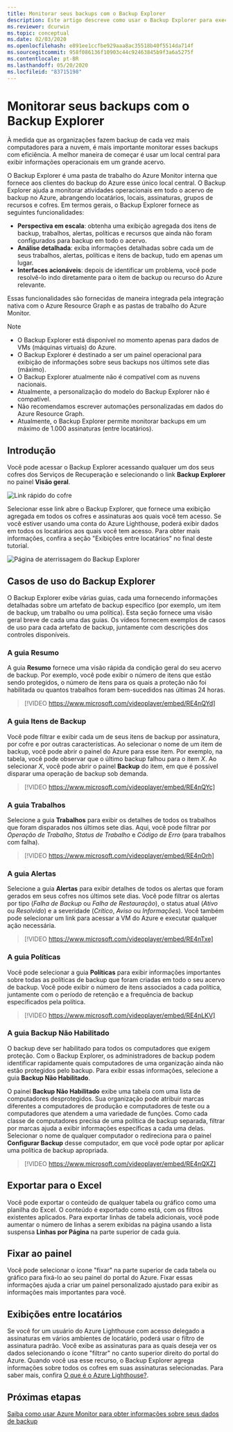 ```yaml
---
title: Monitorar seus backups com o Backup Explorer
description: Este artigo descreve como usar o Backup Explorer para executar o monitoramento em tempo real de backups em cofres, assinaturas, regiões e locatários.
ms.reviewer: dcurwin
ms.topic: conceptual
ms.date: 02/03/2020
ms.openlocfilehash: e891ee1ccfbe929aaa8ac35518b40f5514da714f
ms.sourcegitcommit: 958f086136f10903c44c92463845b9f3a6a5275f
ms.contentlocale: pt-BR
ms.lasthandoff: 05/20/2020
ms.locfileid: "83715198"
---
```

# <a name="monitor-your-backups-with-backup-explorer"></a>Monitorar seus backups com o Backup Explorer

À medida que as organizações fazem backup de cada vez mais computadores para a nuvem, é mais importante monitorar esses backups com eficiência. A melhor maneira de começar é usar um local central para exibir informações operacionais em um grande acervo.

O Backup Explorer é uma pasta de trabalho do Azure Monitor interna que fornece aos clientes do backup do Azure esse único local central. O Backup Explorer ajuda a monitorar atividades operacionais em todo o acervo de backup no Azure, abrangendo locatários, locais, assinaturas, grupos de recursos e cofres. Em termos gerais, o Backup Explorer fornece as seguintes funcionalidades:

* **Perspectiva em escala**: obtenha uma exibição agregada dos itens de backup, trabalhos, alertas, políticas e recursos que ainda não foram configurados para backup em todo o acervo.
* **Análise detalhada**: exiba informações detalhadas sobre cada um de seus trabalhos, alertas, políticas e itens de backup, tudo em apenas um lugar.
* **Interfaces acionáveis**: depois de identificar um problema, você pode resolvê-lo indo diretamente para o item de backup ou recurso do Azure relevante.

Essas funcionalidades são fornecidas de maneira integrada pela integração nativa com o Azure Resource Graph e as pastas de trabalho do Azure Monitor.

> [!NOTE]
>
> * O Backup Explorer está disponível no momento apenas para dados de VMs (máquinas virtuais) do Azure.
> * O Backup Explorer é destinado a ser um painel operacional para exibição de informações sobre seus backups nos últimos sete dias (máximo).
> * O Backup Explorer atualmente não é compatível com as nuvens nacionais.
> * Atualmente, a personalização do modelo do Backup Explorer não é compatível.
> * Não recomendamos escrever automações personalizadas em dados do Azure Resource Graph.
> * Atualmente, o Backup Explorer permite monitorar backups em um máximo de 1.000 assinaturas (entre locatários).

## <a name="get-started"></a>Introdução

Você pode acessar o Backup Explorer acessando qualquer um dos seus cofres dos Serviços de Recuperação e selecionando o link **Backup Explorer** no painel **Visão geral**.

![Link rápido do cofre](media/backup-azure-monitor-with-backup-explorer/vault-quick-link.png)

Selecionar esse link abre o Backup Explorer, que fornece uma exibição agregada em todos os cofres e assinaturas aos quais você tem acesso. Se você estiver usando uma conta do Azure Lighthouse, poderá exibir dados em todos os locatários aos quais você tem acesso. Para obter mais informações, confira a seção "Exibições entre locatários" no final deste tutorial.

![Página de aterrissagem do Backup Explorer](media/backup-azure-monitor-with-backup-explorer/explorer-landing-page.png)

## <a name="backup-explorer-use-cases"></a>Casos de uso do Backup Explorer

O Backup Explorer exibe várias guias, cada uma fornecendo informações detalhadas sobre um artefato de backup específico (por exemplo, um item de backup, um trabalho ou uma política). Esta seção fornece uma visão geral breve de cada uma das guias. Os vídeos fornecem exemplos de casos de uso para cada artefato de backup, juntamente com descrições dos controles disponíveis.

### <a name="the-summary-tab"></a>A guia Resumo

A guia **Resumo** fornece uma visão rápida da condição geral do seu acervo de backup. Por exemplo, você pode exibir o número de itens que estão sendo protegidos, o número de itens para os quais a proteção não foi habilitada ou quantos trabalhos foram bem-sucedidos nas últimas 24 horas.

> [!VIDEO https://www.microsoft.com/videoplayer/embed/RE4nQYd]

### <a name="the-backup-items-tab"></a>A guia Itens de Backup

Você pode filtrar e exibir cada um de seus itens de backup por assinatura, por cofre e por outras características. Ao selecionar o nome de um item de backup, você pode abrir o painel do Azure para esse item. Por exemplo, na tabela, você pode observar que o último backup falhou para o item *X*. Ao selecionar *X*, você pode abrir o painel **Backup** do item, em que é possível disparar uma operação de backup sob demanda.

> [!VIDEO https://www.microsoft.com/videoplayer/embed/RE4nQYc]

### <a name="the-jobs-tab"></a>A guia Trabalhos

Selecione a guia **Trabalhos** para exibir os detalhes de todos os trabalhos que foram disparados nos últimos sete dias. Aqui, você pode filtrar por *Operação de Trabalho*, *Status de Trabalho* e *Código de Erro* (para trabalhos com falha).

> [!VIDEO https://www.microsoft.com/videoplayer/embed/RE4nOrh]

### <a name="the-alerts-tab"></a>A guia Alertas

Selecione a guia **Alertas** para exibir detalhes de todos os alertas que foram gerados em seus cofres nos últimos sete dias. Você pode filtrar os alertas por tipo (*Falha de Backup* ou *Falha de Restauração*), o status atual (*Ativo* ou *Resolvido*) e a severidade (*Crítico*, *Aviso* ou *Informações*). Você também pode selecionar um link para acessar a VM do Azure e executar qualquer ação necessária.

> [!VIDEO https://www.microsoft.com/videoplayer/embed/RE4nTxe]

### <a name="the-policies-tab"></a>A guia Políticas

Você pode selecionar a guia **Políticas** para exibir informações importantes sobre todas as políticas de backup que foram criadas em todo o seu acervo de backup. Você pode exibir o número de itens associados a cada política, juntamente com o período de retenção e a frequência de backup especificados pela política.

> [!VIDEO https://www.microsoft.com/videoplayer/embed/RE4nLKV]

### <a name="the-backup-not-enabled-tab"></a>A guia Backup Não Habilitado

O backup deve ser habilitado para todos os computadores que exigem proteção. Com o Backup Explorer, os administradores de backup podem identificar rapidamente quais computadores de uma organização ainda não estão protegidos pelo backup. Para exibir essas informações, selecione a guia **Backup Não Habilitado**.

O painel **Backup Não Habilitado** exibe uma tabela com uma lista de computadores desprotegidos. Sua organização pode atribuir marcas diferentes a computadores de produção e computadores de teste ou a computadores que atendem a uma variedade de funções. Como cada classe de computadores precisa de uma política de backup separada, filtrar por marcas ajuda a exibir informações específicas a cada uma delas. Selecionar o nome de qualquer computador o redireciona para o painel **Configurar Backup** desse computador, em que você pode optar por aplicar uma política de backup apropriada.

> [!VIDEO https://www.microsoft.com/videoplayer/embed/RE4nQXZ]

## <a name="export-to-excel"></a>Exportar para o Excel

Você pode exportar o conteúdo de qualquer tabela ou gráfico como uma planilha do Excel. O conteúdo é exportado como está, com os filtros existentes aplicados. Para exportar linhas de tabela adicionais, você pode aumentar o número de linhas a serem exibidas na página usando a lista suspensa **Linhas por Página** na parte superior de cada guia.

## <a name="pin-to-the-dashboard"></a>Fixar ao painel

Você pode selecionar o ícone "fixar" na parte superior de cada tabela ou gráfico para fixá-lo ao seu painel do portal do Azure. Fixar essas informações ajuda a criar um painel personalizado ajustado para exibir as informações mais importantes para você.

## <a name="cross-tenant-views"></a>Exibições entre locatários

Se você for um usuário do Azure Lighthouse com acesso delegado a assinaturas em vários ambientes de locatário, poderá usar o filtro de assinatura padrão. Você exibe as assinaturas para as quais deseja ver os dados selecionando o ícone "filtrar" no canto superior direito do portal do Azure. Quando você usa esse recurso, o Backup Explorer agrega informações sobre todos os cofres em suas assinaturas selecionadas. Para saber mais, confira [O que é o Azure Lighthouse?](https://docs.microsoft.com/azure/lighthouse/overview).

## <a name="next-steps"></a>Próximas etapas

[Saiba como usar Azure Monitor para obter informações sobre seus dados de backup](https://docs.microsoft.com/azure/backup/backup-azure-monitoring-use-azuremonitor)
